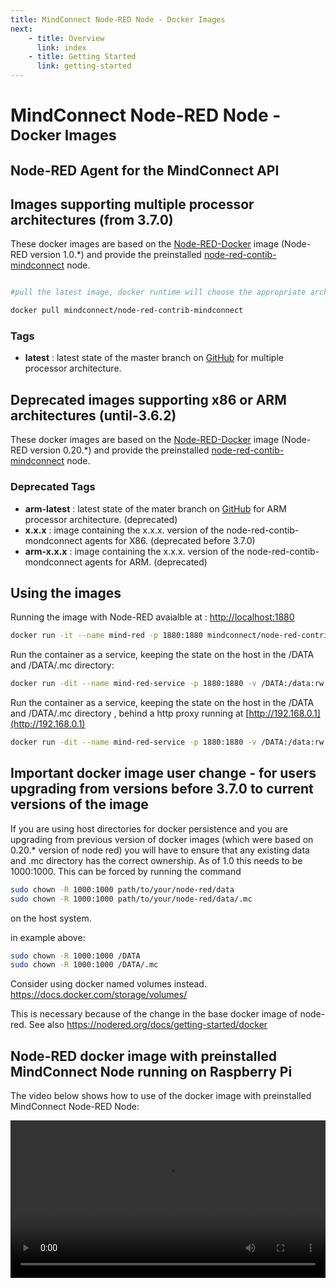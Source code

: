 ```yaml
---
title: MindConnect Node-RED Node - Docker Images
next:
    - title: Overview
      link: index
    - title: Getting Started
      link: getting-started
---
```


<!-- @format -->

# MindConnect Node-RED Node - <small>Docker Images</small>

## Node-RED Agent for the MindConnect API

## Images supporting multiple processor architectures (from 3.7.0)

These docker images are based on the [Node-RED-Docker](https://hub.docker.com/r/nodered/node-red/) image (Node-RED version 1.0.\*) and provide the preinstalled [node-red-contib-mindconnect](https://github.com/mindsphere/node-red-contrib-mindconnect) node.

```bash

#pull the latest image, docker runtime will choose the appropriate architecture.

docker pull mindconnect/node-red-contrib-mindconnect
```

### Tags

-   **latest** : latest state of the master branch on [GitHub](https://github.com/mindsphere/node-red-mindconnect) for multiple processor architecture.

## Deprecated images supporting x86 or ARM architectures (until-3.6.2)

These docker images are based on the [Node-RED-Docker](https://hub.docker.com/r/nodered/node-red-docker/) image (Node-RED version 0.20.\*) and provide the preinstalled [node-red-contib-mindconnect](https://github.com/mindsphere/node-red-contrib-mindconnect) node.

### Deprecated Tags

-   **arm-latest** : latest state of the mater branch on [GitHub](https://github.com/mindsphere/node-red-mindconnect) for ARM processor architecture. (deprecated)
-   **x.x.x** : image containing the x.x.x. version of the node-red-contib-mondconnect agents for X86. (deprecated before 3.7.0)
-   **arm-x.x.x** : image containing the x.x.x. version of the node-red-contib-mondconnect agents for ARM. (deprecated)

## Using the images

Running the image with Node-RED avaialble at : [http://localhost:1880](http://localhost:1880)

```bash
docker run -it --name mind-red -p 1880:1880 mindconnect/node-red-contrib-mindconnect
```

Run the container as a service, keeping the state on the host in the /DATA and /DATA/.mc directory:

```bash
docker run -dit --name mind-red-service -p 1880:1880 -v /DATA:/data:rw -v /DATA/mc:/usr/src/node-red/.mc:rw --restart unless-stopped mindconnect/node-red-contrib-mindconnect
```

Run the container as a service, keeping the state on the host in the /DATA and /DATA/.mc directory , behind a http proxy running at [http://192.168.0.1](http://192.168.0.1)

```bash
docker run -dit --name mind-red-service -p 1880:1880 -v /DATA:/data:rw -v /DATA/mc:/usr/src/node-red/.mc:rw --restart unless-stopped -e HTTP_PROXY=http://192.168.0.1 mindconnect/node-red-contrib-mindconnect
```

## Important docker image user change - for users upgrading from versions before 3.7.0 to current versions of the image

If you are using host directories for docker persistence and you are upgrading from previous version of docker images (which were based on 0.20.\* version of node red) you will have to ensure that any existing data and .mc directory has the correct ownership.
As of 1.0 this needs to be 1000:1000. This can be forced by running the command

```bash
sudo chown -R 1000:1000 path/to/your/node-red/data
sudo chown -R 1000:1000 path/to/your/node-red/data/.mc
```

on the host system.

in example above:

```bash
sudo chown -R 1000:1000 /DATA
sudo chown -R 1000:1000 /DATA/.mc
```

Consider using docker named volumes instead. <https://docs.docker.com/storage/volumes/>

This is necessary because of the change in the base docker image of node-red. See also <https://nodered.org/docs/getting-started/docker>

## Node-RED docker image with preinstalled MindConnect Node running on Raspberry Pi

The video below shows how to use of the docker image with preinstalled MindConnect Node-RED Node:

<video style='width: 100% !important; height: auto !important;' controls>
  <source src="images/node_red_docker_raspberry.mp4" type="video/mp4">
Your browser does not support the video tag.
</video>
